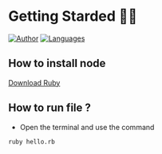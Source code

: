 #  Getting Starded 🖖🏻

[![Author](https://img.shields.io/badge/author-GabrielLuiz-191F2B?style=flat-square)](https://github.com/GabrielLuizSF)
[![Languages](https://img.shields.io/github/languages/count/GabrielLuizSF/HelloRuby._.?color=%23191F2B&style=flat-square)](#)
## How to install node
[Download Ruby](https://www.ruby-lang.org/en/downloads/?target="_blank") 


## How to run file ?
- Open the terminal and use the command 
 ```sh
ruby hello.rb
```
